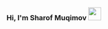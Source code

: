 ### Hi, I'm Sharof Muqimov <img src="https://media.giphy.com/media/hvRJCFzcasrR4i7z/giphy.gif" width="30px">
